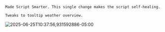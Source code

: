 ```jsonc
Made Script Smarter. This single change makes the script self-healing.

Tweaks to tooltip weather overview.
```
![2025-06-25T10:37:56,931592886-05:00](https://github.com/user-attachments/assets/6a2695ad-1deb-4447-98d9-7e4947d392bf)



